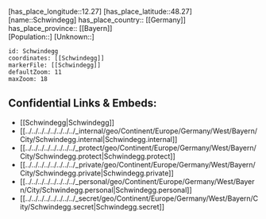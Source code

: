 ﻿---
location: [48.27,12.27] 
mapzoom: [7,12] 
mapmarker: city 
type: City
tags:
- geo/City


SpocWebEntityId: 34122
isDeleted: false
confidential: public

---
[has_place_longitude::12.27] 
[has_place_latitude::48.27] 
[name::Schwindegg] 
has_place_country:: [[Germany]]  
has_place_province:: [[Bayern]]  
[Population::] 
[Unknown::] 


```leaflet
id: Schwindegg
coordinates: [[Schwindegg]] 
markerFile: [[Schwindegg]] 
defaultZoom: 11 
maxZoom: 18
```


## Confidential Links & Embeds: 
- [[Schwindegg|Schwindegg]]  
- [[../../../../../../../../_internal/geo/Continent/Europe/Germany/West/Bayern/City/Schwindegg.internal|Schwindegg.internal]] 
- [[../../../../../../../../_protect/geo/Continent/Europe/Germany/West/Bayern/City/Schwindegg.protect|Schwindegg.protect]] 
- [[../../../../../../../../_private/geo/Continent/Europe/Germany/West/Bayern/City/Schwindegg.private|Schwindegg.private]] 
- [[../../../../../../../../_personal/geo/Continent/Europe/Germany/West/Bayern/City/Schwindegg.personal|Schwindegg.personal]] 
- [[../../../../../../../../_secret/geo/Continent/Europe/Germany/West/Bayern/City/Schwindegg.secret|Schwindegg.secret]] 
